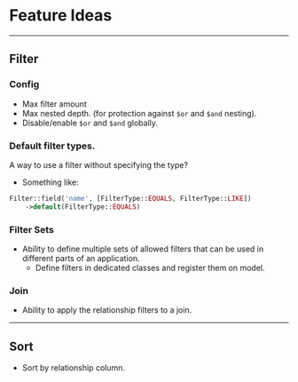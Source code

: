 # Feature Ideas

---

## Filter

### Config
- Max filter amount
- Max nested depth. (for protection against `$or` and `$and` nesting).
- Disable/enable `$or` and `$and` globally.

### Default filter types.

A way to use a filter without specifying the type?

- Something like:
```php
Filter::field('name', [FilterType::EQUALS, FilterType::LIKE])
    ->default(FilterType::EQUALS)
```

### Filter Sets

- Ability to define multiple sets of allowed filters that can be used in different parts of an application.
  - Define filters in dedicated classes and register them on model.

### Join

- Ability to apply the relationship filters to a join.

---

## Sort

- Sort by relationship column.
